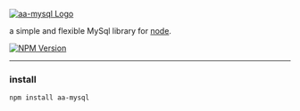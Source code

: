 [![aa-mysql Logo](http://cdn.amoa400.com/github/aa-mysql.png)](https://github.com/amoa400/aa-mysql)

a simple and flexible MySql library for [node](http://nodejs.org).

[![NPM Version](https://img.shields.io/npm/v/aa-mysql.svg?style=flat)](https://www.npmjs.org/package/aa-mysql)

***

### install
    npm install aa-mysql


